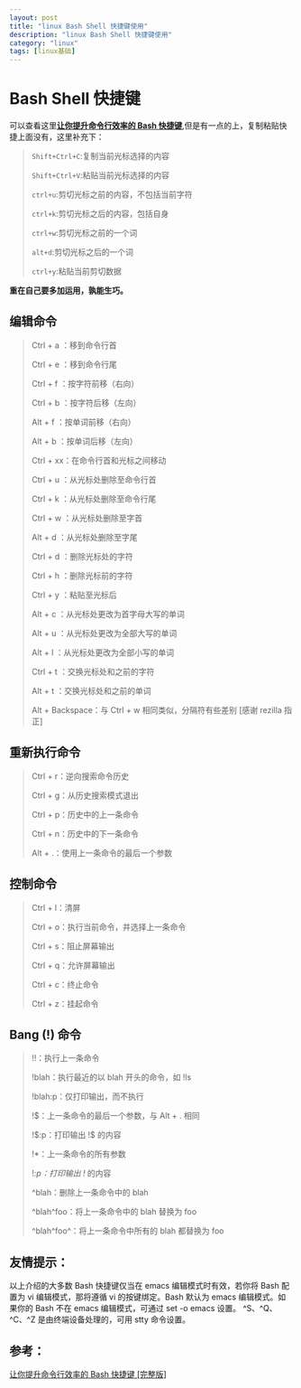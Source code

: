 ```yaml
---
layout: post
title: "linux Bash Shell 快捷键使用"
description: "linux Bash Shell 快捷键使用"
category: "linux"
tags: [linux基础]
---
```

<h1>Bash Shell 快捷键</h1>

<p>可以查看这里<a href="https://linuxtoy.org/archives/bash-shortcuts.html"><strong>让你提升命令行效率的 Bash 快捷键</strong></a>,但是有一点的上，复制粘贴快捷上面没有，这里补充下：</p>

<!--more-->

<blockquote>
  <p><code>Shift+Ctrl+C</code>:复制当前光标选择的内容</p>
  
  <p><code>Shift+Ctrl+V</code>:粘贴当前光标选择的内容</p>
  
  <p><code>ctrl+u</code>:剪切光标之前的内容，不包括当前字符</p>
  
  <p><code>ctrl+k</code>:剪切光标之后的内容，包括自身</p>
  
  <p><code>ctrl+w</code>:剪切光标之前的一个词</p>
  
  <p><code>alt+d</code>:剪切光标之后的一个词</p>
  
  <p><code>ctrl+y</code>:粘贴当前剪切数据</p>
</blockquote>

<p><strong>重在自己要多加运用，孰能生巧。</strong></p>

<h2>编辑命令</h2>

<blockquote>
  <p>Ctrl + a ：移到命令行首</p>
  
  <p>Ctrl + e ：移到命令行尾</p>
  
  <p>Ctrl + f ：按字符前移（右向）</p>
  
  <p>Ctrl + b ：按字符后移（左向）</p>
  
  <p>Alt + f ：按单词前移（右向）</p>
  
  <p>Alt + b ：按单词后移（左向）</p>
  
  <p>Ctrl + xx：在命令行首和光标之间移动</p>
  
  <p>Ctrl + u ：从光标处删除至命令行首</p>
  
  <p>Ctrl + k ：从光标处删除至命令行尾</p>
  
  <p>Ctrl + w ：从光标处删除至字首</p>
  
  <p>Alt + d ：从光标处删除至字尾</p>
  
  <p>Ctrl + d ：删除光标处的字符</p>
  
  <p>Ctrl + h ：删除光标前的字符</p>
  
  <p>Ctrl + y ：粘贴至光标后</p>
  
  <p>Alt + c ：从光标处更改为首字母大写的单词</p>
  
  <p>Alt + u ：从光标处更改为全部大写的单词</p>
  
  <p>Alt + l ：从光标处更改为全部小写的单词</p>
  
  <p>Ctrl + t ：交换光标处和之前的字符</p>
  
  <p>Alt + t ：交换光标处和之前的单词</p>
  
  <p>Alt + Backspace：与 Ctrl + w 相同类似，分隔符有些差别 [感谢 rezilla 指正]</p>
</blockquote>

<h2>重新执行命令</h2>

<blockquote>
  <p>Ctrl + r：逆向搜索命令历史</p>
  
  <p>Ctrl + g：从历史搜索模式退出</p>
  
  <p>Ctrl + p：历史中的上一条命令</p>
  
  <p>Ctrl + n：历史中的下一条命令</p>
  
  <p>Alt + .：使用上一条命令的最后一个参数</p>
</blockquote>

<h2>控制命令</h2>

<blockquote>
  <p>Ctrl + l：清屏</p>
  
  <p>Ctrl + o：执行当前命令，并选择上一条命令</p>
  
  <p>Ctrl + s：阻止屏幕输出</p>
  
  <p>Ctrl + q：允许屏幕输出</p>
  
  <p>Ctrl + c：终止命令</p>
  
  <p>Ctrl + z：挂起命令</p>
</blockquote>

<h2>Bang (!) 命令</h2>

<blockquote>
  <p>!!：执行上一条命令</p>
  
  <p>!blah：执行最近的以 blah 开头的命令，如 !ls</p>
  
  <p>!blah:p：仅打印输出，而不执行</p>
  
  <p>!$：上一条命令的最后一个参数，与 Alt + . 相同</p>
  
  <p>!$:p：打印输出 !$ 的内容</p>
  
  <p>!*：上一条命令的所有参数</p>
  
  <p>!<em>:p：打印输出 !</em> 的内容</p>
  
  <p>^blah：删除上一条命令中的 blah</p>
  
  <p>^blah^foo：将上一条命令中的 blah 替换为 foo</p>
  
  <p>^blah^foo^：将上一条命令中所有的 blah 都替换为 foo</p>
</blockquote>

<h2>友情提示：</h2>

<p>以上介绍的大多数 Bash 快捷键仅当在 emacs 编辑模式时有效，若你将 Bash 配置为 vi 编辑模式，那将遵循 vi 的按键绑定。Bash 默认为 emacs 编辑模式。如果你的 Bash 不在 emacs 编辑模式，可通过 set -o emacs 设置。
^S、^Q、^C、^Z 是由终端设备处理的，可用 stty 命令设置。</p>

<h2>参考：</h2>

<p><a href="https://linuxtoy.org/archives/bash-shortcuts.html">让你提升命令行效率的 Bash 快捷键 [完整版]</a></p>
